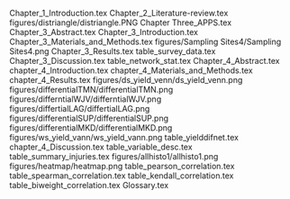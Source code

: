 Chapter_1_Introduction.tex
Chapter_2_Literature-review.tex
figures/distriangle/distriangle.PNG
Chapter Three_APPS.tex
Chapter_3_Abstract.tex
Chapter_3_Introduction.tex
Chapter_3_Materials_and_Methods.tex
figures/Sampling Sites4/Sampling Sites4.png
Chapter_3_Results.tex
table_survey_data.tex
Chapter_3_Discussion.tex
table_network_stat.tex
Chapter_4_Abstract.tex
chapter_4_Introduction.tex
chapter_4_Materials_and_Methods.tex
chapter_4_Results.tex
figures/ds_yield_venn/ds_yield_venn.png
figures/differentialTMN/differentialTMN.png
figures/differntialWJV/differntialWJV.png
figures/differtialLAG/differtialLAG.png
figures/differentialSUP/differentialSUP.png
figures/differentialMKD/differentialMKD.png
figures/ws_yield_vann/ws_yield_vann.png
table_yielddifnet.tex
chapter_4_Discussion.tex
table_variable_desc.tex
table_summary_injuries.tex
figures/allhisto1/allhisto1.png
figures/heatmap/heatmap.png
table_pearson_correlation.tex
table_spearman_correlation.tex
table_kendall_correlation.tex
table_biweight_correlation.tex
Glossary.tex